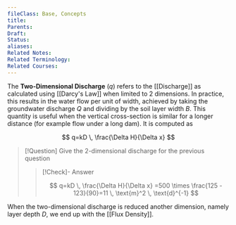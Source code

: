 ```yaml
---
fileClass: Base, Concepts
title: 
Parents: 
Draft: 
Status: 
aliases: 
Related Notes: 
Related Terminology: 
Related Courses: 
---
```

The **Two-Dimensional Discharge** ($q$) refers to the [[Discharge]] as calculated using [[Darcy's Law]] when limited to 2 dimensions. In practice, this results in the water flow per unit of width, achieved by taking the groundwater discharge $Q$ and dividing by the soil layer width $B$. This quantity is useful when the vertical cross-section is similar for a longer distance (for example flow under a long dam). It is computed as 

$$
q=kD \, \frac{\Delta H}{\Delta x}
$$


>[!Question]
>Give the 2-dimensional discharge for the previous question
>
>>[!Check]- Answer
>>
>>$$
>>q=kD \, \frac{\Delta H}{\Delta x} =500 \times \frac{125 - 123}{90}=11 \, \text{m}^2 \, \text{d}^{-1}
>>$$
>>

When the two-dimensional discharge is reduced another dimension, namely layer depth $D$, we end up with the [[Flux Density]].

